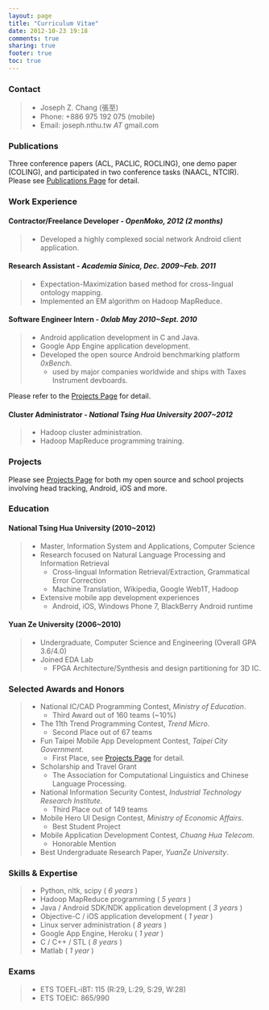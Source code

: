 ```yaml
---
layout: page
title: "Curriculum Vitae"
date: 2012-10-23 19:18
comments: true
sharing: true
footer: true
toc: true
---
```


### Contact 
> - Joseph Z. Chang (張至)
> - Phone: +886 975 192 075 (mobile)
> - Email: joseph.nthu.tw _AT_ gmail.com

### Publications
Three conference papers (ACL, PACLIC, ROCLING), one demo paper (COLING), and participated in two conference tasks (NAACL, NTCIR).
Please see [Publications Page](/publications) for detail.

### Work Experience

#### Contractor/Freelance Developer - *OpenMoko, 2012 (2 months)*
> - Developed a highly complexed social network Android client application.

#### Research Assistant - *Academia Sinica, Dec. 2009~Feb. 2011*
> - Expectation-Maximization based method for cross-lingual ontology mapping.
> - Implemented an EM algorithm on Hadoop MapReduce.

#### Software Engineer Intern - *0xlab May 2010~Sept. 2010*
> - Android application development in C and Java.
> - Google App Engine application development.
> - Developed the open source Android benchmarking platform *0xBench*. 
>   - used by major companies worldwide and ships with Taxes Instrument devboards. 

Please refer to the [Projects Page](/projects) for detail.

#### Cluster Administrator - *National Tsing Hua University 2007~2012*
> - Hadoop cluster administration.
> - Hadoop MapReduce programming training.


### Projects
Please see [Projects Page](/projects) for both my open source and school projects involving head tracking, Android, iOS and more.

### Education

#### National Tsing Hua University (2010~2012)
> - Master, Information System and Applications, Computer Science
> - Research focused on Natural Language Processing and Information Retrieval
>   - Cross-lingual Information Retrieval/Extraction, Grammatical Error Correction
>   - Machine Translation, Wikipedia, Google Web1T, Hadoop
> - Extensive mobile app development experiences
>   - Android, iOS, Windows Phone 7, BlackBerry Android runtime

#### Yuan Ze University (2006~2010)
> - Undergraduate, Computer Science and Engineering (Overall GPA 3.6/4.0)
> - Joined EDA Lab
>   - FPGA Architecture/Synthesis and design partitioning for 3D IC.

### Selected Awards and Honors
> - National IC/CAD Programming Contest, *Ministry of Education*.
>   - Third Award out of 160 teams (~10%)
> - The 11th Trend Programming Contest, *Trend Micro*.
>   - Second Place out of 67 teams 
> - Fun Taipei Mobile App Development Contest, *Taipei City Government*.
>   - First Place, see [Projects Page](/projects) for detail.
> - Scholarship and Travel Grant
>   - The Association for Computational Linguistics and Chinese Language Processing.
> - National Information Security Contest, *Industrial Technology Research Institute*.
>   - Third Place out of 149 teams
> - Mobile Hero UI Design Contest, *Ministry of Economic Affairs*.
>   - Best Student Project
> - Mobile Application Development Contest, *Chuang Hua Telecom*.
>   - Honorable Mention 
> - Best Undergraduate Research Paper, *YuanZe University*.


### Skills & Expertise
> - Python, nltk, scipy  ( *6 years* )
> - Hadoop MapReduce programming ( *5 years* )
> - Java / Android SDK/NDK application development ( *3 years* )
> - Objective-C / iOS application development ( *1 year* )
> - Linux server administration ( *8 years* )
> - Google App Engine, Heroku ( *1 year* )
> - C / C++ / STL ( *8 years* )
> - Matlab ( *1 year* )

### Exams
> - ETS TOEFL-iBT: 115 (R:29, L:29, S:29, W:28)
> - ETS TOEIC: 865/990
